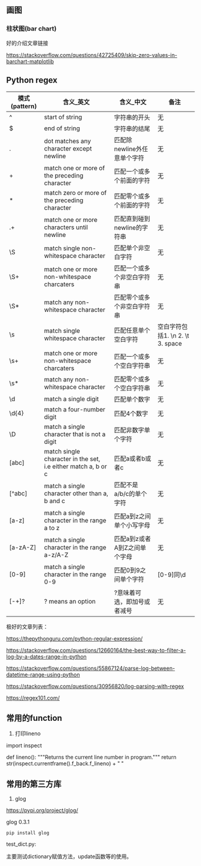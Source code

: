 


## 画图

### 柱状图(bar chart)

好的介绍文章链接

https://stackoverflow.com/questions/42725409/skip-zero-values-in-barchart-matplotlib

## Python regex

模式(pattern) | 含义_英文 | 含义_中文 | 备注
-----|-----|------|-----
^  |  start of string  |  字符串的开头  |  无
$  |  end of string  |  字符串的结尾  |  无
.  |  dot matches any character except newline  |  匹配除newline外任意单个字符  |  无
+  |  match one or more of the preceding character  |  匹配一个或多个前面的字符  |  无
*  |  match zero or more of the preceding character  |  匹配零个或多个前面的字符  |  无
.+  |  match one or more characters until newline  |  匹配直到碰到newline的字符串  |  无
\S  |  match single non-whitespace character  |  匹配单个非空白字符  |  无
\S+  |  match one or more non-whitespace charcaters |  匹配一个或多个非空白字符串  |  无
\S*  |  match any non-whitespace character  |  匹配零个或多个非空白字符串  |  无
\s  |  match single whitespace character  |  匹配任意单个空白字符  |  空白字符包括1. \n 2. \t 3. space
\s+  |  match one or more non-whitespace charcaters |  匹配一个或多个空白字符串  |  无
\s*  |  match any non-whitespace character  |  匹配零个或多个空白字符串  |  无
\d  |  match a single digit  |  匹配单个数字  |  无
\d{4}  |  match a four-number digit  |  匹配4个数字  |  无
\D  |  match a single character that is not a digit  |  匹配非数字单个字符  |  无
[abc]  |  match single character in the set, i.e either match a, b or c  |  匹配a或者b或者c  |  无
[^abc]  |  match a single character other than a, b and c  |  匹配不是a/b/c的单个字符  |  无
[a-z]  |  match a single character in the range a to z  |  匹配a到z之间单个小写字母  |  无
[a-zA-Z]  |  match a single character in the range a-z/A-Z  |  匹配a到z或者A到Z之间单个字母  |  无
[0-9]  |  match a single character in the range 0-9  |  匹配0到9之间单个字符  |  [0-9]同\d
[-+]?  |  ? means an option  |  ?意味着可选，即加号或者减号  |  无

极好的文章列表：

https://thepythonguru.com/python-regular-expression/

https://stackoverflow.com/questions/12660164/the-best-way-to-filter-a-log-by-a-dates-range-in-python

https://stackoverflow.com/questions/55867124/parse-log-between-datetime-range-using-python

https://stackoverflow.com/questions/30956820/log-parsing-with-regex

https://regex101.com/


## 常用的function

1. 打印lineno

import inspect

def lineno():
    """Returns the current line number in program."""
    return str(inspect.currentframe().f_back.f_lineno) + "  "

## 常用的第三方库

1. glog

https://pypi.org/project/glog/

glog 0.3.1
```
pip install glog
```


test_dict.py:

主要测试dictionary赋值方法，update函数等的使用。